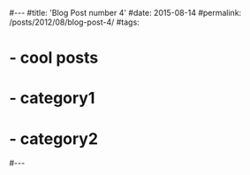 #---
#title: 'Blog Post number 4'
#date: 2015-08-14
#permalink: /posts/2012/08/blog-post-4/
#tags:
#  - cool posts
#  - category1
#  - category2
#---


